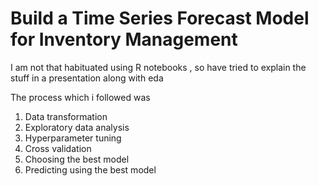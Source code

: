 # Build a Time Series Forecast Model for Inventory Management

I am not that habituated using R notebooks , so have tried to explain the stuff in a presentation along with eda

The process which i followed was 
  1) Data transformation 
  2) Exploratory data analysis
  3) Hyperparameter tuning 
  4) Cross validation 
  5) Choosing the best model
  6) Predicting using the best model
